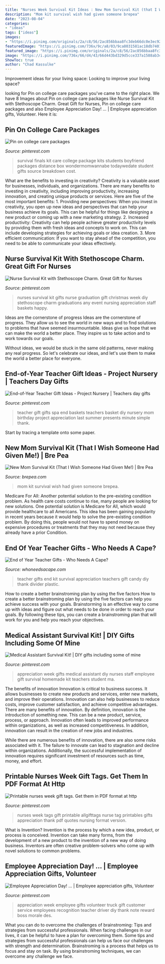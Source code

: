 ```yaml
---
title: "Nurses Week Survival Kit Ideas : New Mom Survival Kit (that I Wish Someone Had Given Me!)"
description: "Mom kit survival wish had given someone brepea"
date: "2023-08-04"
categories:
- "ideas"
tags: ["ideas"]
images:
- "https://i.pinimg.com/originals/2a/c8/56/2ac856bbaa8fc3deb66dc0e3ec923798.jpg"
featuredImage: "https://i.pinimg.com/736x/9c/a8/03/9ca8031581ac18db7401f5263324a75b--college-finals-care-package-college-care-packages.jpg"
featured_image: "https://i.pinimg.com/originals/2a/c8/56/2ac856bbaa8fc3deb66dc0e3ec923798.jpg"
image: "https://i.pinimg.com/736x/66/d4/43/66d443bd329d5cce337a1588ab3c138a--teacher-morale-employee-motivation.jpg"
ShowToc: true
author: "Chad Kassulke"
---
```



Improvement ideas for your living space:
Looking to improve your living space?

	

		
looking for Pin on college care packages you've came to the right place. We have 8 Images about Pin on college care packages like Nurse Survival Kit with Stethoscope Charm. Great Gift for Nurses, Pin on college care packages and also Employee Appreciation Day! … | Employee appreciation gifts, Volunteer. Here it is:
		
    
## Pin On College Care Packages

<img loading=lazy src="https://i.pinimg.com/736x/9c/a8/03/9ca8031581ac18db7401f5263324a75b--college-finals-care-package-college-care-packages.jpg" onerror="this.onerror=null;this.src='https://tse3.mm.bing.net/th?id=OIP.THy1sq_Tkcyi5PPAFBxQqwHaGL&amp;pid=15.1';" alt="Pin on college care packages">

_Source: pinterest.com_

>survival finals kit care college package kits students boyfriend packages distance box wondermomwannabe todaywedate student gifts source breakdown cost. 

	

What are the benefits to investing in creativity?
Creativity is a valuable asset for businesses, individuals, and organizations. There are many benefits to investing in creativity, including improving productivity, increasing innovation, and creating unique products or services. Here are five of the most important benefits: 1. Providing new perspectives: When you invest in creativity, you open up new ideas and perspectives that can help your business achieve its goals. This can be helpful for things like designing a new product or coming up with a new marketing strategy. 2. Increased productivity: Creativity can help people achieve greater productivity levels by providing them with fresh ideas and concepts to work on. This can include developing strategies for achieving goals or idea creation. 3. More efficient communication: If you want to stay ahead of the competition, you need to be able to communicate your ideas effectively.

    
## Nurse Survival Kit With Stethoscope Charm. Great Gift For Nurses

<img loading=lazy src="https://i.pinimg.com/originals/2a/c8/56/2ac856bbaa8fc3deb66dc0e3ec923798.jpg" onerror="this.onerror=null;this.src='https://tse1.mm.bing.net/th?id=OIP.RN07L-SpONoDk0kkVkzkkgHaJ4&amp;pid=15.1';" alt="Nurse Survival Kit with Stethoscope Charm. Great Gift for Nurses">

_Source: pinterest.com_

>nurses survival kit gifts nurse graduation gift christmas week diy stethoscope charm graduations any event nursing appreciation staff baskets happy. 

	

Ideas are the cornerstone of progress
Ideas are the cornerstone of progress. They allow us to see the world in new ways and to find solutions to problems that have seemed insurmountable.
Ideas give us hope that we can make the world a better place. They inspire us to take action and to work towards our goals.

Without ideas, we would be stuck in the same old patterns, never making any real progress. So let's celebrate our ideas, and let's use them to make the world a better place for everyone.

    
## End-of-Year Teacher Gift Ideas - Project Nursery | Teachers Day Gifts

<img loading=lazy src="https://i.pinimg.com/originals/9f/ef/16/9fef16a0811b49ff003cac3e2274ba67.jpg" onerror="this.onerror=null;this.src='https://tse4.mm.bing.net/th?id=OIP.YKxfquYFxIiBZQQJCPrw0QHaLH&amp;pid=15.1';" alt="End-of-Year Teacher Gift Ideas - Project Nursery | Teachers day gifts">

_Source: pinterest.com_

>teacher gift gifts spa end baskets teachers basket diy nursery mom birthday project appreciation last summer presents minute simple thank. 

	

Start by tracing a template onto some paper.

    
## New Mom Survival Kit (That I Wish Someone Had Given Me!) | Bre Pea

<img loading=lazy src="https://www.brepea.com/wp-content/uploads/2016/01/b1f63-new-mom-baby-suvival-kit-jif-bars.jpg" onerror="this.onerror=null;this.src='https://tse3.mm.bing.net/th?id=OIP.CdA8dBr4Xpl3-hc4Y35TSQHaHa&amp;pid=15.1';" alt="New Mom Survival Kit (That I Wish Someone Had Given Me!) | Bre Pea">

_Source: brepea.com_

>mom kit survival wish had given someone brepea. 

	

Medicare For All: Another potential solution to the pre-existing condition problem.
As health care costs continue to rise, many people are looking for new solutions. One potential solution is Medicare for All, which would provide healthcare to all Americans. This idea has been gaining popularity in recent years because it would help to solve the pre-existing condition problem. By doing this, people would not have to spend money on expensive procedures or treatments that they may not need because they already have a prior Condition.

    
## End Of Year Teacher Gifts - Who Needs A Cape?

<img loading=lazy src="https://i0.wp.com/whoneedsacape.com/wp-content/uploads/2013/05/Teacher-appreciation-017.jpg" onerror="this.onerror=null;this.src='https://tse3.mm.bing.net/th?id=OIP.Qil3lUiqeKDsDtXoaIcUQwHaJ4&amp;pid=15.1';" alt="End of Year Teacher Gifts - Who Needs A Cape?">

_Source: whoneedsacape.com_

>teacher gifts end kit survival appreciation teachers gift candy diy thank divider plastic. 

	

How to create a better brainstroming plan by using the five factors
How to create a better brainstroming plan by using the five factors can help you achieve success with your goals. Brainstorming is an effective way to come up with ideas and figure out what needs to be done in order to reach your goals. By following these tips, you can create a brainstroming plan that will work for you and help you reach your objectives.

    
## Medical Assistant Survival Kit! | DIY Gifts Including Some Of Mine

<img loading=lazy src="https://s-media-cache-ak0.pinimg.com/736x/ac/68/4c/ac684cadddec2290899640c26db374cd--nurses-week-employee-appreciation.jpg" onerror="this.onerror=null;this.src='https://tse2.mm.bing.net/th?id=OIP.u3lgpo9XAdcVrtoAeH__XAHaNI&amp;pid=15.1';" alt="Medical Assistant Survival Kit! | DIY gifts including some of mine">

_Source: pinterest.com_

>appreciation week gifts medical assistant diy nurses staff employee gift survival homemade kit teachers student ma. 

	

The benefits of innovation
Innovation is critical to business success. It allows businesses to create new products and services, enter new markets, and improve their operations. Innovation can also help businesses to reduce costs, improve customer satisfaction, and achieve competitive advantages.
There are many benefits of innovation. By definition, innovation is the introduction of something new. This can be a new product, service, process, or approach. Innovation often leads to improved performance within organizations, as well as increased competitiveness. In addition, innovation can result in the creation of new jobs and industries.

While there are numerous benefits of innovation, there are also some risks associated with it. The failure to innovate can lead to stagnation and decline within organizations. Additionally, the successful implementation of innovation requires significant investment of resources such as time, money, and effort.

    
## Printable Nurses Week Gift Tags. Get Them In PDF Format At Http

<img loading=lazy src="https://i.pinimg.com/originals/98/49/f1/9849f18074ad57de3dda26abb947c0fe.png" onerror="this.onerror=null;this.src='https://tse1.mm.bing.net/th?id=OIP.aL8swt3vmal73lY6sHUeMQHaHy&amp;pid=15.1';" alt="Printable nurses week gift tags. Get them in PDF format at http">

_Source: pinterest.com_

>nurses week tags gift printable allgifttags nurse tag printables gifts appreciation thank pdf quotes nursing format version. 

	

What is Invention?
Invention is the process by which a new idea, product, or process is conceived. Invention can take many forms, from the development of a new product to the invention of a new way of doing business. Inventors are often creative problem-solvers who come up with novel solutions to common problems.

    
## Employee Appreciation Day! … | Employee Appreciation Gifts, Volunteer

<img loading=lazy src="https://i.pinimg.com/736x/66/d4/43/66d443bd329d5cce337a1588ab3c138a--teacher-morale-employee-motivation.jpg" onerror="this.onerror=null;this.src='https://tse1.mm.bing.net/th?id=OIP.ZlpeFXoDMmi3hz1H88Z0tgHaJ3&amp;pid=15.1';" alt="Employee Appreciation Day! … | Employee appreciation gifts, Volunteer">

_Source: pinterest.com_

>appreciation week employee gifts volunteer truck gift customer service employees recognition teacher driver diy thank note reward boss morale des. 

	

What you can do to overcome the challenges of brainstroming: Tips and strategies from successful professionals.
When facing challenges in our lives, it can be helpful to have a plan for overcoming them. Some tips and strategies from successful professionals can help us face our challenges with strength and determination. Brainstroming is a process that helps us to focus and stay on task. By using brainstroming techniques, we can overcome any challenge we face.

